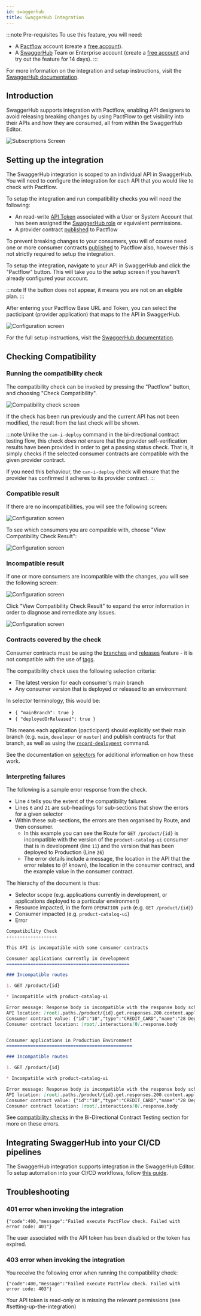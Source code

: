 ```yaml
---
id: swaggerhub
title: SwaggerHub Integration
---
```


:::note Pre-requisites
To use this feature, you will need:

* A [Pactflow](https://pactflow.io) account (create a [free account](https://pactflow.io/pricing/)).
* A [SwaggerHub](https://swaggerhub.com) Team or Enterprise account (create a [free account](https://try.smartbear.com/) and try out the feature for 14 days).
:::

For more information on the integration and setup instructions, visit the [SwaggerHub documentation](https://support.smartbear.com/swaggerhub/docs/apis/pactflow-contract-testing.html).

## Introduction

SwaggerHub supports integration with Pactflow, enabling API designers to avoid releasing breaking changes by using PactFlow to get visibility into their APIs and how they are consumed, all from within the SwaggerHub Editor.

![Subscriptions Screen](/img/integrations/swaggerhub/launch-promo-798x426.gif)

## Setting up the integration

The SwaggerHub integration is scoped to an individual API in SwaggerHub. You will need to configure the integration for each API that you would like to check with Pactflow.

To setup the integration and run compatibility checks you will need the following:

* An read-write [API Token](/docs/user-interface/settings/api-tokens) associated with a User or System Account that has been assigned the [SwaggerHub role](/docs/permissions/predefined-roles#swaggerhub) or equivalent permissions.
* A provider contract [published](/docs/bi-directional-contract-testing/contracts/oas#publishing-the-provider-contract--results-to-pactflow) to Pactflow 

To prevent breaking changes to your consumers, you will of course need one or more consumer contracts [published](/docs/bi-directional-contract-testing/publishing) to Pactflow also, however this is not strictly required to setup the integration.

To setup the integration, navigate to your API in SwaggerHub and click the "Pactflow" button. This will take you to the setup screen if you haven't already configured your account.

:::note
If the button does not appear, it means you are not on an eligible plan.
:::

After entering your Pactflow Base URL and Token, you can select the pacticipant (provider application) that maps to the API in SwaggerHub.

![Configuration screen](/img/integrations/swaggerhub-setup1.png)

For the full setup instructions, visit the [SwaggerHub documentation](https://support.smartbear.com/swaggerhub/docs/apis/pactflow-contract-testing.html).

## Checking Compatibility

### Running the compatibility check

The compatibility check can be invoked by pressing the "Pactflow" button, and choosing "Check Compatibility". 

![Compatibility check screen](/img/integrations/swaggerhub-check.png)

If the check has been run previously and the current API has not been modified, the result from the last check will be shown. 

:::note
Unlike the `can-i-deploy` command in the bi-directional contract testing flow, this check _does not_ ensure that the provider self-verification results have been provided in order to get a passing status check. That is, it simply checks if the selected consumer contracts are compatible with the given provider contract.

If you need this behaviour, the `can-i-deploy` check will ensure that the provider has confirmed it adheres to its provider contract.
:::

### Compatible result

If there are no incompatibilities, you will see the following screen:

![Configuration screen](/img/integrations/swaggerhub-compatible1.png)

To see which consumers you are compatible with, choose "View Compatibility Check Result":

![Configuration screen](/img/integrations/swaggerhub-compatible2.png)

### Incompatible result

If one or more consumers are incompatible with the changes, you will see the following screen:

![Configuration screen](/img/integrations/swaggerhub-incompatible1.png)

Click "View Compatibility Check Result" to expand the error information in order to diagnose and remediate any issues.

![Configuration screen](/img/integrations/swaggerhub-incompatible2.png)

### Contracts covered by the check

Consumer contracts must be using the [branches](https://docs.pact.io/pact_broker/branches) and [releases](https://docs.pact.io/pact_broker/recording_deployments_and_releases) feature - it is not compatible with the use of [tags](https://docs.pact.io/pact_broker/tags). 

The compatibility check uses the following selection criteria:

* The latest version for each consumer's main branch
* Any consumer version that is deployed or released to an environment

In selector terminology, this would be:

* `{ "mainBranch": true }`
* `{ "deployedOrReleased": true }`

This means each application (pacticipant) should explicitly set their main branch (e.g. `main`, `developer` or `master`) and publish contracts for that branch, as well as using the [`record-deployment`](https://docs.pact.io/pact_broker/recording_deployments_and_releases#recording-deployments) command.

See the documentation on [selectors](https://docs.pact.io/pact_broker/advanced_topics/consumer_version_selectors) for additional information on how these work.

### Interpreting failures

The following is a sample error response from the check. 

* Line `4` tells you the extent of the compatibility failures
* Lines `6` and `21` are sub-headings for sub-sections that show the errors for a given selector
* Within these sub-sections, the errors are then organised by Route, and then consumer.
  * In this example you can see the Route for `GET /product/{id}` is incompatible with the version of the `product-catalog-ui` consumer that is in development (line `11`) and the version that has been deployed to Production (Line `26`)
  * The error details include a message, the location in the API that the error relates to (if known), the location in the consumer contract, and the example value in the consumer contract.

The hierachy of the document is thus:
  * Selector scope (e.g. applications currently in development, or applications deployed to a particular environment)
  * Resource impacted, in the form `OPERATION path` (e.g. `GET /product/{id}`)
  * Consumer impacted (e.g. `product-catalog-ui`)
  * Error

```md showLineNumbers
Compatibility Check
-------------------

This API is incompatible with some consumer contracts

Consumer applications currently in development
==============================================

### Incompatible routes

1. GET /product/{id}

* Incompatible with product-catalog-ui

Error message: Response body is incompatible with the response body schema in the spec file: should NOT have additional properties - id
API location: [root].paths./product/{id}.get.responses.200.content.application/json.schema.additionalProperties
Consumer contract value: {"id":"10","type":"CREDIT_CARD","name":"28 Degrees"}
Consumer contract location: [root].interactions[0].response.body


Consumer applications in Production Environment
===============================================

### Incompatible routes

1. GET /product/{id}

* Incompatible with product-catalog-ui

Error message: Response body is incompatible with the response body schema in the spec file: should NOT have additional properties - id
API location: [root].paths./product/{id}.get.responses.200.content.application/json.schema.additionalProperties
Consumer contract value: {"id":"10","type":"CREDIT_CARD","name":"28 Degrees"}
Consumer contract location: [root].interactions[0].response.body
```

See [compatibility checks](/docs/bi-directional-contract-testing/compatibility-checks) in the Bi-Directional Contract Testing section for more on these errors.


## Integrating SwaggerHub into your CI/CD pipelines

The SwaggerHub integration supports integration in the SwaggerHub Editor. To setup automation into your CI/CD workflows, follow [this guide](/docs/bi-directional-contract-testing/tools/swaggerhub).

## Troubleshooting

### 401 error when invoking the integration

```
{"code":400,"message":"Failed execute PactFlow check. Failed with error code: 401"}
```

The user associated with the API token has been disabled or the token has expired. 


### 403 error when invoking the integration

You receive the following error when running the compatibility check:

```
{"code":400,"message":"Failed execute PactFlow check. Failed with error code: 403"}
```

Your API token is read-only or is missing the relevant permissions (see #setting-up-the-integration)
